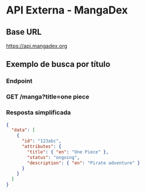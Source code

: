 # API Externa - MangaDex

## Base URL

https://api.mangadex.org


## Exemplo de busca por título

### Endpoint

### GET /manga?title=one piece

### Resposta simplificada
```json
{
  "data": [
    {
      "id": "123abc",
      "attributes": {
        "title": { "en": "One Piece" },
        "status": "ongoing",
        "description": { "en": "Pirate adventure" }
      }
    }
  ]
}
```